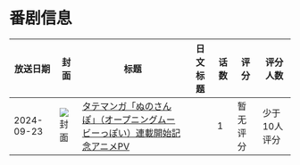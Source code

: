 # 番剧信息

|放送日期|封面|标题|日文标题|话数|评分|评分人数|
|---|---|---|---|---|---|---|
|2024-09-23|![封面](https://lain.bgm.tv/pic/cover/c/38/47/514928_UXpYK.jpg)|[タテマンガ「ぬのさんぽ」（オープニングムービーっぽい）連載開始記念アニメPV](https://bangumi.tv/subject/514928)||1|暂无评分|少于10人评分|
